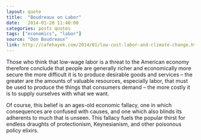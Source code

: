 ```yaml
---
layout: quote
title:  "Boudreaux on Labor"
date:   2014-01-20 11:40:00
categories: posts quotes
tags: ["economics", "labor"]
source: "Don Boudreaux"
link: http://cafehayek.com/2014/01/low-cost-labor-and-climate-change.html
---
```


Those who think that low-wage labor is a threat to the American economy therefore conclude that people are generally richer and economically more secure the more difficult it is to produce desirable goods and services – the greater are the amounts of valuable resources, especially labor, that must be used to produce the things that consumers demand – the more costly it is to supply ourselves with what we want.

Of course, this belief is an ages-old economic fallacy, one in which consequences are confused with causes, and one which also blinds its adherents to much that is unseen.  This fallacy fuels the popular thirst for endless draughts of protectionism, Keynesianism, and other poisonous policy elixirs.